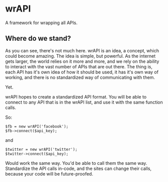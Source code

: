 # wrAPI

A framework for wrapping all APIs.

## Where do we stand?

As you can see, there's not much here. wrAPI is an idea, a concept, which could become amazing. The idea is simple, but powerful. As the internet gets larger, the world relies on it more and more, and we rely on the ability to interact with the vast number of APIs that are out there. The thing is, each API has it's own idea of how it should be used, it has it's own way of working, and there is no standardized way of communicating with them.

Yet.

wrAPI hopes to create a standardized API format. You will be able to connect to any API that is in the wrAPI list, and use it with the same function calls.

So:

```
$fb = new wrAPI('facebook');
$fb->connect($api_key);
```

and

```
$twitter = new wrAPI('twitter');
$twitter->connect($api_key);
```

Would work the same way. You'd be able to call them the same way. Standardize the API calls in-code, and the sites can change their calls, because your code will be future-proofed.
